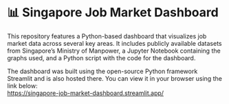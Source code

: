 # 📊 Singapore Job Market Dashboard

This repository features a Python-based dashboard that visualizes job market data across several key areas. It includes publicly available datasets from Singapore’s Ministry of Manpower, a Jupyter Notebook containing the graphs used, and a Python script with the code for the dashboard.

The dashboard was built using the open-source Python framework Streamlit and is also hosted there. You can view it in your browser using the link below: <br>
https://singapore-job-market-dashboard.streamlit.app/
